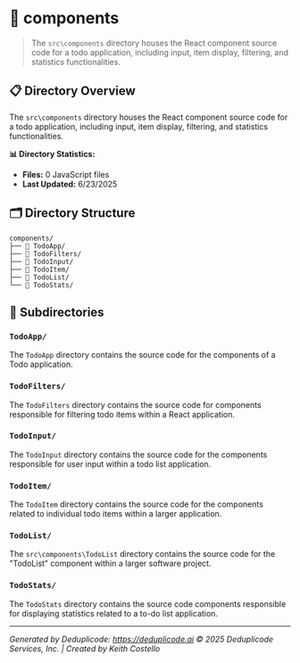 # 📁 components

> The `src\components` directory houses the React component source code for a todo application, including input, item display, filtering, and statistics functionalities.

## 📋 Directory Overview

The `src\components` directory houses the React component source code for a todo application, including input, item display, filtering, and statistics functionalities.

**📊 Directory Statistics:**
- **Files:** 0 JavaScript files
- **Last Updated:** 6/23/2025

## 🗂 Directory Structure

```
components/
├── 📁 TodoApp/
├── 📁 TodoFilters/
├── 📁 TodoInput/
├── 📁 TodoItem/
├── 📁 TodoList/
└── 📁 TodoStats/
```

## 📁 Subdirectories

### `TodoApp/`
The `TodoApp` directory contains the source code for the components of a Todo application.

### `TodoFilters/`
The `TodoFilters` directory contains the source code for components responsible for filtering todo items within a React application.

### `TodoInput/`
The `TodoInput` directory contains the source code for the components responsible for user input within a todo list application.

### `TodoItem/`
The `TodoItem` directory contains the source code for the components related to individual todo items within a larger application.

### `TodoList/`
The `src\components\TodoList` directory contains the source code for the "TodoList" component within a larger software project.

### `TodoStats/`
The `TodoStats` directory contains the source code components responsible for displaying statistics related to a to-do list application.

---

*Generated by Deduplicode: https://deduplicode.ai*
*© 2025 Deduplicode Services, Inc. | Created by Keith Costello*
